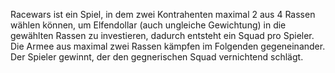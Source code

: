 Racewars ist ein Spiel, in dem zwei Kontrahenten maximal 2 aus 4 Rassen wählen können, um Elfendollar (auch ungleiche Gewichtung) in die gewählten Rassen zu investieren, dadurch entsteht ein Squad pro Spieler. Die Armee aus maximal zwei Rassen kämpfen im Folgenden gegeneinander. Der Spieler gewinnt, der den gegnerischen Squad vernichtend schlägt.
